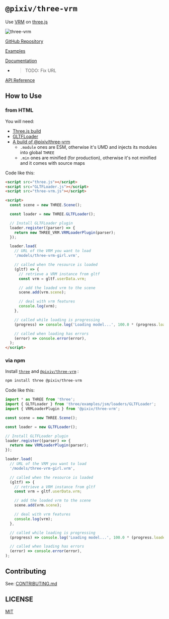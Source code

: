 # `@pixiv/three-vrm`

Use [VRM](https://vrm.dev/) on [three.js](https://threejs.org/)

![three-vrm](https://github.com/pixiv/three-vrm/raw/dev/three-vrm.png)

[GitHub Repository](https://github.com/pixiv/three-vrm/)

[Examples](https://pixiv.github.io/three-vrm/packages/three-vrm/examples)

[Documentation](docs/README.md)

- > TODO: Fix URL

[API Reference](https://pixiv.github.io/three-vrm/packages/three-vrm/docs)

## How to Use

### from HTML

You will need:

- [Three.js build](https://github.com/mrdoob/three.js/blob/master/build/three.js)
- [GLTFLoader](https://github.com/mrdoob/three.js/blob/master/examples/js/loaders/GLTFLoader.js)
- [A build of @pixiv/three-vrm](https://unpkg.com/browse/@pixiv/three-vrm/lib/)
  - `.module` ones are ESM, otherwise it's UMD and injects its modules into global `THREE`
  - `.min` ones are minified (for production), otherwise it's not minified and it comes with source maps

Code like this:

```html
<script src="three.js"></script>
<script src="GLTFLoader.js"></script>
<script src="three-vrm.js"></script>

<script>
  const scene = new THREE.Scene();

  const loader = new THREE.GLTFLoader();

  // Install GLTFLoader plugin
  loader.register((parser) => {
    return new THREE_VRM.VRMLoaderPlugin(parser);
  });

  loader.load(
    // URL of the VRM you want to load
    '/models/three-vrm-girl.vrm',

    // called when the resource is loaded
    (gltf) => {
      // retrieve a VRM instance from gltf
      const vrm = gltf.userData.vrm;

      // add the loaded vrm to the scene
      scene.add(vrm.scene);

      // deal with vrm features
      console.log(vrm);
    },

    // called while loading is progressing
    (progress) => console.log('Loading model...', 100.0 * (progress.loaded / progress.total), '%'),

    // called when loading has errors
    (error) => console.error(error),
  );
</script>
```

### via npm

Install [`three`](https://www.npmjs.com/package/three) and [`@pixiv/three-vrm`](https://www.npmjs.com/package/@pixiv/three-vrm) :

```sh
npm install three @pixiv/three-vrm
```

Code like this:

```javascript
import * as THREE from 'three';
import { GLTFLoader } from 'three/examples/jsm/loaders/GLTFLoader';
import { VRMLoaderPlugin } from '@pixiv/three-vrm';

const scene = new THREE.Scene();

const loader = new GLTFLoader();

// Install GLTFLoader plugin
loader.register((parser) => {
  return new VRMLoaderPlugin(parser);
});

loader.load(
  // URL of the VRM you want to load
  '/models/three-vrm-girl.vrm',

  // called when the resource is loaded
  (gltf) => {
    // retrieve a VRM instance from gltf
    const vrm = gltf.userData.vrm;

    // add the loaded vrm to the scene
    scene.add(vrm.scene);

    // deal with vrm features
    console.log(vrm);
  },

  // called while loading is progressing
  (progress) => console.log('Loading model...', 100.0 * (progress.loaded / progress.total), '%'),

  // called when loading has errors
  (error) => console.error(error),
);
```

## Contributing

See: [CONTRIBUTING.md](CONTRIBUTING.md)

## LICENSE

[MIT](LICENSE)
